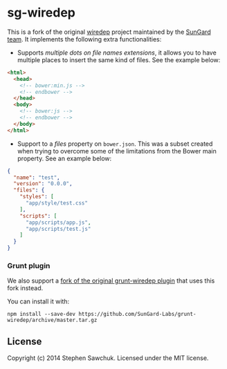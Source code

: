 # sg-wiredep

This is a fork of the original [wiredep](https://github.com/taptapship/wiredep) project maintained by the [SunGard team](https://github.com/SunGard-Labs). It implements the following extra functionalities:

- Supports *multiple dots on file names extensions*, it allows you to have multiple places to insert the same kind of files. See the example below:
```html
<html>
  <head>
    <!-- bower:min.js -->
    <!-- endbower -->
  </head>
  <body>
    <!-- bower:js -->
    <!-- endbower -->
  </body>
</html>
```

- Support to a *files* property on `bower.json`. This was a subset created when trying to overcome some of the limitations from the Bower main property. See an example below:
```json
{
  "name": "test",
  "version": "0.0.0",
  "files": {
    "styles": [
      "app/style/test.css"
    ],
    "scripts": [
      "app/scripts/app.js",
      "app/scripts/test.js"
    ]
  }
}
```

### Grunt plugin

We also support a [fork of the original grunt-wiredep plugin](https://github.com/SunGard-Labs/grunt-wiredep) that uses this fork instead.

You can install it with:

```shell
npm install --save-dev https://github.com/SunGard-Labs/grunt-wiredep/archive/master.tar.gz
```

## License
Copyright (c) 2014 Stephen Sawchuk. Licensed under the MIT license.

